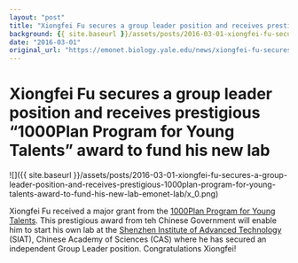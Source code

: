 ```yaml
---
layout: "post"
title: "Xiongfei Fu secures a group leader position and receives prestigious “1000Plan Program for Young Talents” award to fund his new lab | Emonet Lab"
background: {{ site.baseurl }}/assets/posts/2016-03-01-xiongfei-fu-secures-a-group-leader-position-and-receives-prestigious-1000plan-program-for-young-talents-award-to-fund-his-new-lab-emonet-lab/x_0.png
date: "2016-03-01"
original_url: "https://emonet.biology.yale.edu/news/xiongfei-fu-secures-group-leader-position-and-receives-prestigious-1000plan-program-young"
---
```

# Xiongfei Fu secures a group leader position and receives prestigious “1000Plan Program for Young Talents” award to fund his new lab

![]({{ site.baseurl }}/assets/posts/2016-03-01-xiongfei-fu-secures-a-group-leader-position-and-receives-prestigious-1000plan-program-for-young-talents-award-to-fund-his-new-lab-emonet-lab/x_0.png)

Xiongfei Fu received a major grant from the [1000Plan Program for Young Talents](http://1000plan.org/en/). This prestigious award from teh Chinese Government will enable him to start his own lab at the [Shenzhen Institute of Advanced Technology](http://english.siat.cas.cn/) (SIAT), Chinese Academy of Sciences (CAS) where he has secured an independent Group Leader position. Congratulations Xiongfei!